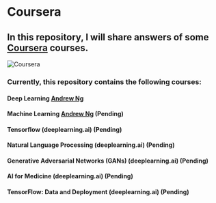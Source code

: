 # Coursera
## In this repository, I will share answers of some [Coursera](https://www.coursera.org/) courses.

![Coursera](https://digital.hbs.edu/platform-digit/wp-content/uploads/sites/2/2020/02/coursera-vector-logo-3-900x200.png)

### Currently, this repository contains the following courses:
#### Deep Learning [Andrew Ng](https://scholar.google.com/citations?user=mG4imMEAAAAJ&hl=en)
#### Machine Learning [Andrew Ng](https://scholar.google.com/citations?user=mG4imMEAAAAJ&hl=en) (Pending)
#### Tensorflow (deeplearning.ai) (Pending)
#### Natural Language Processing (deeplearning.ai) (Pending)
#### Generative Adversarial Networks (GANs) (deeplearning.ai) (Pending)
#### AI for Medicine (deeplearning.ai) (Pending)
#### TensorFlow: Data and Deployment (deeplearning.ai) (Pending)
